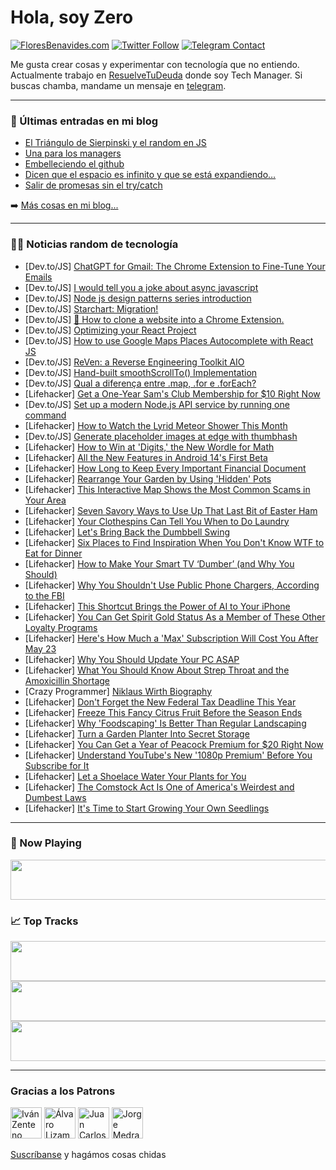 # Hola, soy Zero

[![FloresBenavides.com](https://img.shields.io/website?down_message=oops&label=MiBlog&style=for-the-badge&up_message=online&url=https%3A%2F%2Ffloresbenavides.com)](https://floresbenavides.com) [![Twitter Follow](https://img.shields.io/twitter/follow/ZeroDragon?color=%231DA1F2&label=Follow&logo=twitter&logoColor=ffffff&style=for-the-badge)](https://twitter.com/zerodragon) [![Telegram Contact](https://img.shields.io/badge/escr%C3%ADbeme-ZeroDragon-%2326A5E4?style=for-the-badge&logo=telegram)](https://t.me/zerodragon)

Me gusta crear cosas y experimentar con tecnología que no entiendo.
Actualmente trabajo en [ResuelveTuDeuda](http://github.com/resuelve) donde soy Tech Manager.
Si buscas chamba, mandame un mensaje en [telegram](https://t.me/zerodragon).

---

### 📕 Últimas entradas en mi blog
<!-- BLOG-POST-LIST:START -->
- [El Triángulo de Sierpinski y el random en JS](https://floresbenavides.com/el-triangulo-de-sierpinski-y-el-random-en-js/)
- [Una para los managers](https://floresbenavides.com/una-para-los-managers/)
- [Embelleciendo el github](https://floresbenavides.com/embelleciendo-el-github/)
- [Dicen que el espacio es infinito y que se está expandiendo…](https://floresbenavides.com/dicen-que-el-espacio-es-infinito-y-que-se-esta-expandiendo/)
- [Salir de promesas sin el try/catch](https://floresbenavides.com/salir-de-promesas-sin-el-try-catch/)
<!-- BLOG-POST-LIST:END -->

➡️ [Más cosas en mi blog...](https://floresbenavides.com)

---

### 👨‍💻 Noticias random de tecnología
<!-- TECH-POSTS:START -->
- [Dev.to/JS] [ChatGPT for Gmail: The Chrome Extension to Fine-Tune Your Emails](https://dev.to/bengreenberg/chatgpt-for-gmail-the-chrome-extension-to-fine-tune-your-emails-1id1)
- [Dev.to/JS] [I would tell you a joke about async javascript](https://dev.to/chadgauth/i-would-tell-you-a-joke-about-async-javascript-1d3l)
- [Dev.to/JS] [Node js design patterns series introduction](https://dev.to/arifkurdi/node-js-design-patterns-series-introduction-40ah)
- [Dev.to/JS] [Starchart: Migration!](https://dev.to/cychu42/starchart-migration-3mba)
- [Dev.to/JS] [👥 How to clone a website into a Chrome Extension.](https://dev.to/daniellimae/how-to-clone-a-website-into-a-chrome-extension-41kg)
- [Dev.to/JS] [Optimizing your React Project](https://dev.to/ccarlson249/optimizing-your-react-project-40h1)
- [Dev.to/JS] [How to use Google Maps Places Autocomplete with React JS](https://dev.to/abdeldjalilhachimi/how-to-use-google-maps-places-autocomplete-with-react-js-161j)
- [Dev.to/JS] [ReVen: a Reverse Engineering Toolkit AIO](https://dev.to/jakiboy/reven-a-reverse-engineering-toolkit-aio-1obn)
- [Dev.to/JS] [Hand-built smoothScrollTo&lpar;&rpar; Implementation](https://dev.to/nat_davydova/hand-built-smoothscrollto-implementation-3383)
- [Dev.to/JS] [Qual a diferença entre .map, .for e .forEach?](https://dev.to/eliasgabriel1/qual-a-diferenca-entre-map-for-e-foreach-20ok)
- [Lifehacker] [Get a One-Year Sam&#39;s Club Membership for $10 Right Now](https://lifehacker.com/get-a-one-year-sams-club-membership-for-10-right-now-1850333329)
- [Dev.to/JS] [Set up a modern Node.js API service by running one command](https://dev.to/jinnatul/set-up-a-modern-nodejs-api-service-by-running-one-command-28bm)
- [Lifehacker] [How to Watch the Lyrid Meteor Shower This Month](https://lifehacker.com/how-to-watch-the-lyrid-meteor-shower-this-month-1850333564)
- [Dev.to/JS] [Generate placeholder images at edge with thumbhash](https://dev.to/bryce/generate-thumbhash-at-edge-for-tiny-progressive-images-282h)
- [Lifehacker] [How to Win at &#39;Digits,&#39; the New Wordle for Math](https://lifehacker.com/how-to-win-at-digits-the-new-wordle-for-math-1850333000)
- [Lifehacker] [All the New Features in Android 14&#39;s First Beta](https://lifehacker.com/all-the-new-features-in-android-14s-first-beta-1850332344)
- [Lifehacker] [How Long to Keep Every Important Financial Document](https://lifehacker.com/how-long-to-keep-every-important-financial-document-1850328770)
- [Lifehacker] [Rearrange Your Garden by Using &#39;Hidden&#39; Pots](https://lifehacker.com/rearrange-your-garden-by-using-hidden-pots-1850327240)
- [Lifehacker] [This Interactive Map Shows the Most Common Scams in Your Area](https://lifehacker.com/this-interactive-map-shows-the-most-common-scams-in-you-1850325327)
- [Lifehacker] [Seven Savory Ways to Use Up That Last Bit of Easter Ham](https://lifehacker.com/seven-savory-ways-to-use-up-that-last-bit-of-easter-ham-1850328105)
- [Lifehacker] [Your Clothespins Can Tell You When to Do Laundry](https://lifehacker.com/your-clothespins-can-tell-you-when-to-do-laundry-1850327313)
- [Lifehacker] [Let&#39;s Bring Back the Dumbbell Swing](https://lifehacker.com/lets-bring-back-the-dumbbell-swing-1850328581)
- [Lifehacker] [Six Places to Find Inspiration When You Don&#39;t Know WTF to Eat for Dinner](https://lifehacker.com/six-places-to-find-inspiration-when-you-dont-know-wtf-t-1850328218)
- [Lifehacker] [How to Make Your Smart TV ‘Dumber’ &lpar;and Why You Should&rpar;](https://lifehacker.com/how-to-make-your-smart-tv-dumber-and-why-you-should-1850327166)
- [Lifehacker] [Why You Shouldn&#39;t Use Public Phone Chargers, According to the FBI](https://lifehacker.com/why-you-shouldnt-use-public-phone-chargers-according-t-1850323960)
- [Lifehacker] [This Shortcut Brings the Power of AI to Your iPhone](https://lifehacker.com/this-shortcut-brings-the-power-of-ai-to-your-iphone-1850322394)
- [Lifehacker] [You Can Get Spirit Gold Status As a Member of These Other Loyalty Programs](https://lifehacker.com/you-can-get-spirit-gold-status-as-a-member-of-these-oth-1850330147)
- [Lifehacker] [Here&#39;s How Much a &#39;Max&#39; Subscription Will Cost You After May 23](https://lifehacker.com/heres-how-much-a-max-subscription-will-cost-you-after-m-1850329419)
- [Lifehacker] [Why You Should Update Your PC ASAP](https://lifehacker.com/why-you-should-update-your-pc-asap-1850327315)
- [Lifehacker] [What You Should Know About Strep Throat and the Amoxicillin Shortage](https://lifehacker.com/what-you-should-know-about-strep-throat-and-the-amoxici-1850325262)
- [Crazy Programmer] [Niklaus Wirth Biography](https://www.thecrazyprogrammer.com/2023/04/niklaus-wirth-biography.html)
- [Lifehacker] [Don&#39;t Forget the New Federal Tax Deadline This Year](https://lifehacker.com/dont-forget-the-new-federal-tax-deadline-this-year-1850325399)
- [Lifehacker] [Freeze This Fancy Citrus Fruit Before the Season Ends](https://lifehacker.com/freeze-this-fancy-citrus-fruit-before-the-season-ends-1850325665)
- [Lifehacker] [Why &#39;Foodscaping&#39; Is Better Than Regular Landscaping](https://lifehacker.com/why-foodscaping-is-better-than-regular-landscaping-1850323854)
- [Lifehacker] [Turn a Garden Planter Into Secret Storage](https://lifehacker.com/turn-a-garden-planter-into-secret-storage-1850323898)
- [Lifehacker] [You Can Get a Year of Peacock Premium for $20 Right Now](https://lifehacker.com/you-can-get-a-year-of-peacock-premium-for-20-right-now-1850324923)
- [Lifehacker] [Understand YouTube&#39;s New &#39;1080p Premium&#39; Before You Subscribe for It](https://lifehacker.com/understand-youtubes-new-1080p-premium-before-you-subscr-1850323235)
- [Lifehacker] [Let a Shoelace Water Your Plants for You](https://lifehacker.com/let-a-shoelace-water-your-plants-for-you-1850323984)
- [Lifehacker] [The Comstock Act Is One of America&#39;s Weirdest and Dumbest Laws](https://lifehacker.com/the-comstock-act-is-one-of-americas-weirdest-and-dumbes-1850323620)
- [Lifehacker] [It&#39;s Time to Start Growing Your Own Seedlings](https://lifehacker.com/its-time-to-start-growing-your-own-seedlings-1850320150)<!-- TECH-POSTS:END -->

---

### 🎵 Now Playing
<a href="https://spotify-now-playing-dun.vercel.app/now-playing?open"><img src="https://spotify-now-playing-dun.vercel.app/now-playing" width="540" height="64"></a>

### 📈 Top Tracks
<a href="https://spotify-now-playing-dun.vercel.app/top-tracks?i=1&open"><img src="https://spotify-now-playing-dun.vercel.app/top-tracks?i=1" width="540" height="64"></a>
<a href="https://spotify-now-playing-dun.vercel.app/top-tracks?i=2&open"><img src="https://spotify-now-playing-dun.vercel.app/top-tracks?i=2" width="540" height="64"></a>
<a href="https://spotify-now-playing-dun.vercel.app/top-tracks?i=3&open"><img src="https://spotify-now-playing-dun.vercel.app/top-tracks?i=3" width="540" height="64"></a>

---

### Gracias a los Patrons
[<img src="https://avatars.githubusercontent.com/u/243380?v=4" alt="Iván Zenteno" width="50px">](https://github.com/k001) [<img src="https://avatars.githubusercontent.com/u/19955639?v=4" alt="Álvaro Lizama" width="50px">](https://github.com/alvarolizama) [<img src="https://avatars.githubusercontent.com/u/2718753?v=4" alt="Juan Carlos Ruiz" width="50px">](https://github.com/JuanCrg90) [<img src="https://avatars.githubusercontent.com/u/37025?v=4" alt="Jorge Medrano" width="50px">](https://github.com/h1pp1e) 

[Suscríbanse](https://www.patreon.com/zerodragon) y hagámos cosas chidas
